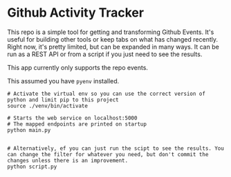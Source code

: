 # Github Activity Tracker

This repo is a simple tool for getting and transforming Github Events. It's useful for building other tools or keep tabs on what has changed recently. Right now, it's pretty limited, but can be expanded in many ways. It can be run as a REST API or from a script if you just need to see the results.

This app currently only supports the repo events. 

This assumed you have `pyenv` installed.

```shell
# Activate the virtual env so you can use the correct version of python and limit pip to this project
source ./venv/bin/activate

# Starts the web service on localhost:5000
# The mapped endpoints are printed on startup
python main.py


# Alternatively, ef you can just run the scipt to see the results. You can change the filter for whatever you need, but don't commit the changes unless there is an improvement. 
python script.py
```